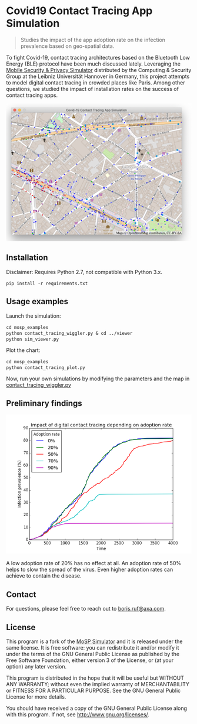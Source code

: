 # Covid19 Contact Tracing App Simulation
> Studies the impact of the app adoption rate on the infection prevalence based on geo-spatial data.


To fight Covid-19, contact tracing architectures based on the Bluetooth Low Energy (BLE) protocol have been much discussed lately. Leveraging the [Mobile Security & Privacy Simulator](http://bhenne.github.io/MoSP/) distributed by the Computing & Security Group at the Leibniz Universität Hannover in Germany, this project attempts to model digital contact tracing in crowded places like Paris. Among other questions, we studied the impact of installation rates on the success of contact tracing apps.

![](doc/viewer.png?raw=true)

## Installation

Disclaimer: Requires Python 2.7, not compatible with Python 3.x.

```
pip install -r requirements.txt
```

## Usage examples

Launch the simulation:

```
cd mosp_examples
python contact_tracing_wiggler.py & cd ../viewer
python sim_viewer.py
```

Plot the chart:

```
cd mosp_examples
python contact_tracing_plot.py
```

Now, run your own simulations by modifying the parameters and the map in [contact_tracing_wiggler.py](mosp_examples/contact_tracing_wiggler.py)

## Preliminary findings
![](doc/chart.png?raw=true)

A low adoption rate of 20% has no effect at all. An adoption rate of 50% helps to slow the spread of the virus. Even higher adoption rates can achieve to contain the disease.

## Contact
For questions, please feel free to reach out to boris.ruf@axa.com.

## License

This program is a fork of the [MoSP Simulator](http://bhenne.github.io/MoSP/) and it is released under the same license. It is free software: you can redistribute it and/or modify it under the terms of the GNU General Public License as published by the Free Software Foundation, either version 3 of the License, or (at your option) any later version.

This program is distributed in the hope that it will be useful but WITHOUT ANY WARRANTY; without even the implied warranty of MERCHANTABILITY or FITNESS FOR A PARTICULAR PURPOSE.  See the GNU General Public License for more details.

You should have received a copy of the GNU General Public License along with this program. If not, see <http://www.gnu.org/licenses/>.
